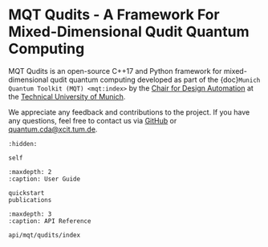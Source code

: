 # MQT Qudits - A Framework For Mixed-Dimensional Qudit Quantum Computing

MQT Qudits is an open-source C++17 and Python framework for mixed-dimensional qudit quantum computing developed as part of the {doc}`Munich Quantum Toolkit (MQT) <mqt:index>` by the [Chair for Design Automation](https://www.cda.cit.tum.de/) at the [Technical University of Munich](https://www.tum.de/).

We appreciate any feedback and contributions to the project. If you have any questions, feel free to contact us via [GitHub](https://github.com/cda-tum/mqt-misim) or [quantum.cda@xcit.tum.de](mailto:quantum.cda@xcit.tum.de).

```{toctree}
:hidden:

self
```

```{toctree}
:maxdepth: 2
:caption: User Guide

quickstart
publications
```

```{toctree}
:maxdepth: 3
:caption: API Reference

api/mqt/qudits/index
```
